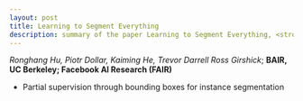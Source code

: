 ```yaml
---
layout: post
title: Learning to Segment Everything
description: summary of the paper Learning to Segment Everything, <strong>CVPR 2018</strong> from <i> Ronghang Hu et.al., Facebook AI Research </i>
---
```


_Ronghang Hu, Piotr Dollar, Kaiming He, Trevor Darrell Ross Girshick_; __BAIR, UC Berkeley; Facebook AI Research (FAIR)__


- Partial supervision through bounding boxes for instance segmentation 
